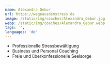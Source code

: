 ```yaml
---
name: Alexandra Gebur
url: https://wegeausdemstress.de
image: /static/img/coaches/Alexandra_Gebur.jpg
webp: /static/img/coaches/Alexandra_Gebur.webp
tags: '',
languages: 'de'
---
```


<ul><li>Professionelle Stressbewältigung</li><li>Business und Personal Coaching</li><li>Freie und überkonfessionelle Seelsorge</li></ul>